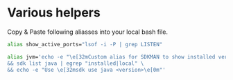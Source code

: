 # Various helpers
Copy & Paste following aliasses into your local bash file.

```sh
alias show_active_ports="lsof -i -P | grep LISTEN"

alias jvm='echo -e "\e[32mCustom alias for SDKMAN to show installed versions:\e[0m" \
&& sdk list java | egrep "installed|local" \
&& echo -e "Use \e[32msdk use java <version>\e[0m"'
```
